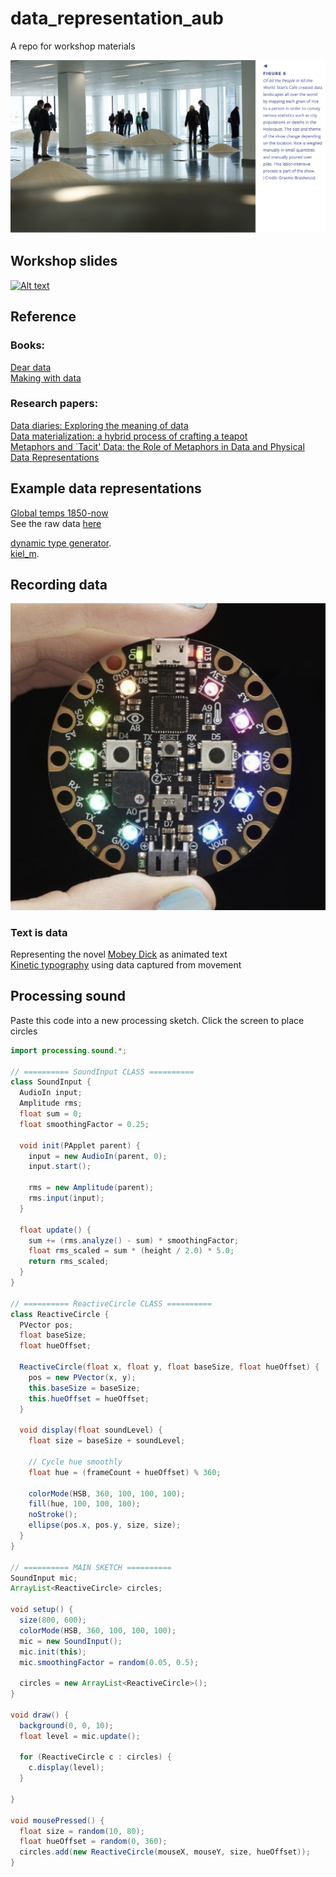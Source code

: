 # data_representation_aub
A repo for workshop materials

![Alt text](stans_cafe.png "a title")


## Workshop slides
[![Alt text](slides.png)](https://docs.google.com/presentation/d/1AsWKkT2JVwwzPElJJ3eTW-O-f2DVIrblgDDbc8oOqC0/edit?usp=sharing
)


## Reference
### Books:   
[Dear data](https://libsearch.aub.ac.uk/cgi-bin/koha/opac-detail.pl?biblionumber=28723&query_desc=kw%2Cwrdl%3A%20dear%20data)     
[Making with data](https://libsearch.aub.ac.uk/cgi-bin/koha/opac-detail.pl?biblionumber=78847&query_desc=kw%2Cwrdl%3A%20making%20with%20data) 

### Research papers:    
[Data diaries: Exploring the meaning of data](https://dl.acm.org/doi/10.1145/3490149.3501319)     
[Data materialization: a hybrid process of crafting a teapot](https://dl.acm.org/doi/10.1145/3202918.3203087)          
[Metaphors and `Tacit' Data: the Role of Metaphors in Data and Physical Data Representations](https://dl.acm.org/doi/10.1145/3623509.3633355)

## Example data representations

[Global temps 1850-now](https://editor.p5js.org/cuvner/full/_V6MpEAHB)    
See the raw data [here](https://raw.githubusercontent.com/datasets/global-temp/main/data/monthly.csv)

[dynamic type generator](https://spacetypegenerator.com/).    
[kiel_m](https://www.kielm.com/).   


## Recording data
![Alt text](cp.png "a title")





### Text is data      
Representing the novel [Mobey Dick](https://editor.p5js.org/cuvner/full/_K0ISiq-4) as animated text      
[Kinetic typography](https://editor.p5js.org/cuvner/sketches/J4SpAboEH) using data captured from movement


## Processing sound
Paste this code into a new processing sketch. Click the screen to place circles


```java
import processing.sound.*;

// ========== SoundInput CLASS ==========
class SoundInput {
  AudioIn input;
  Amplitude rms;
  float sum = 0;
  float smoothingFactor = 0.25;

  void init(PApplet parent) {
    input = new AudioIn(parent, 0);
    input.start();

    rms = new Amplitude(parent);
    rms.input(input);
  }

  float update() {
    sum += (rms.analyze() - sum) * smoothingFactor;
    float rms_scaled = sum * (height / 2.0) * 5.0;
    return rms_scaled;
  }
}

// ========== ReactiveCircle CLASS ==========
class ReactiveCircle {
  PVector pos;
  float baseSize;
  float hueOffset;

  ReactiveCircle(float x, float y, float baseSize, float hueOffset) {
    pos = new PVector(x, y);
    this.baseSize = baseSize;
    this.hueOffset = hueOffset;
  }

  void display(float soundLevel) {
    float size = baseSize + soundLevel;

    // Cycle hue smoothly
    float hue = (frameCount + hueOffset) % 360;

    colorMode(HSB, 360, 100, 100, 100);
    fill(hue, 100, 100, 100);
    noStroke();
    ellipse(pos.x, pos.y, size, size);
  }
}

// ========== MAIN SKETCH ==========
SoundInput mic;
ArrayList<ReactiveCircle> circles;

void setup() {
  size(800, 600);
  colorMode(HSB, 360, 100, 100, 100);
  mic = new SoundInput();
  mic.init(this);
  mic.smoothingFactor = random(0.05, 0.5);

  circles = new ArrayList<ReactiveCircle>();
}

void draw() {
  background(0, 0, 10);
  float level = mic.update();

  for (ReactiveCircle c : circles) {
    c.display(level);
  }

}

void mousePressed() {
  float size = random(10, 80);
  float hueOffset = random(0, 360);
  circles.add(new ReactiveCircle(mouseX, mouseY, size, hueOffset));
}


```














